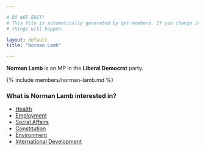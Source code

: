```yaml
---

# DO NOT EDIT!
# This file is automatically generated by get-members. If you change it, bad
# things will happen.

layout: default
title: "Norman Lamb"

---
```


**Norman Lamb** is an MP in the **Liberal Democrat** party.

{% include members/norman-lamb.md %}

### What is Norman Lamb interested in?


* [Health](/interests/health.html)
* [Employment](/interests/employment.html)
* [Social Affairs](/interests/social-affairs.html)
* [Constitution](/interests/constitution.html)
* [Environment](/interests/environment.html)
* [International Development](/interests/international-development.html)
